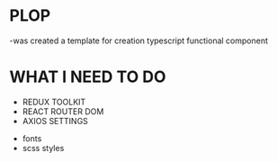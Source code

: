 # PLOP

-was created a template for creation typescript functional component

# WHAT I NEED TO DO

- REDUX TOOLKIT
- REACT ROUTER DOM
- AXIOS SETTINGS

* fonts
* scss styles
